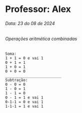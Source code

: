 
# Professor: Alex
######  Data: 23 do 08 de 2024

###### Operações aritmética combinadas 

   
    Soma:
    1 + 1 = 0 e vai 1
    0 + 1 = 1
    1 + 0 = 1
    0 + 0 = 0
	_________________________
	Subtração:
    0 - 0 = 0
    1 - 0 = 1
    1 - 1 = 0
    0 - 1 = 1 e vai 1
    0-1-1 = 0 e vai 1
    1-1-1 = 1 e vai 1

